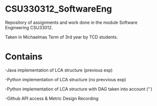 # CSU330312_SoftwareEng
Repository of assignments and work done in the module Software Engineering CSU33012.

Taken in Michaelmas Term of 3rd year by TCD students.

# Contains

-Java implementation of LCA structure (previous exp)

-Python implementation of LCA structure (no prevvious exp)

-Python implementation of LCA structure with DAG taken into account ('')

-Github API access & Metric Design Recording
